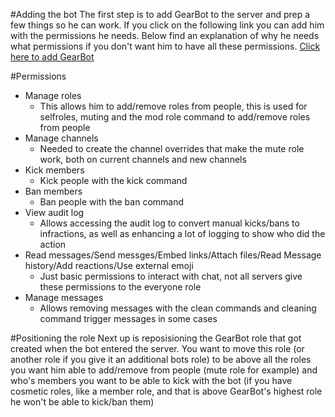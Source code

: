 #Adding the bot
The first step is to add GearBot to the server and prep a few things so he can work. If you click on the following link you can add him with the permissions he needs. Below find an explanation of why he needs what permissions if you don't want him to have all these permissions.
[Click here to add GearBot](https://discordapp.com/oauth2/authorize?client_id=349977940198555660&scope=bot&permissions=268823766)

#Permissions
- Manage roles
    - This allows him to add/remove roles from people, this is used for selfroles, muting and the mod role command to add/remove roles from people 
- Manage channels
    - Needed to create the channel overrides that make the mute role work, both on current channels and new channels
- Kick members
    - Kick people with the kick command
- Ban members
    - Ban people with the ban command
- View audit log
    - Allows accessing the audit log to convert manual kicks/bans to infractions, as well as enhancing a lot of logging to show who did the action
- Read messages/Send messges/Embed links/Attach files/Read Message history/Add reactions/Use external emoji
    - Just basic permissions to interact with chat, not all servers give these permissions to the everyone role
- Manage messages
    - Allows removing messages with the clean commands and cleaning command trigger messages in some cases
  
#Positioning the role
Next up is reposisioning the GearBot role that got created when the bot entered the server. You want to move this role (or another role if you give it an additional bots role) to be above all the roles you want him able to add/remove from people (mute role for example) and who's members you want to be able to kick with the bot (if you have cosmetic roles, like a member role, and that is above GearBot's highest role he won't be able to kick/ban them)
